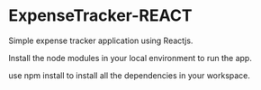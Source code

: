 # ExpenseTracker-REACT

Simple expense tracker application using Reactjs.

Install the node modules in your local environment to run the app.

use npm install to install all the dependencies in your workspace.
